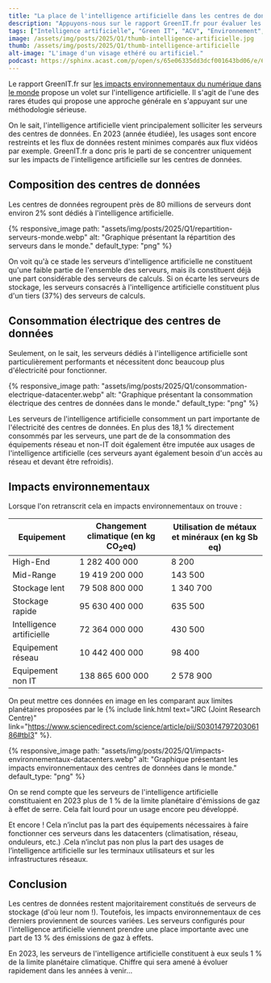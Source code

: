 ```yaml
---
title: "La place de l'intelligence artificielle dans les centres de données mondiaux"
description: "Appuyons-nous sur le rapport GreenIT.fr pour évaluer les impacts environnementaux de l'intelligence artificielle."
tags: ["Intelligence artificielle", "Green IT", "ACV", "Environnement", "Monde"]
image: /assets/img/posts/2025/Q1/thumb-intelligence-artificielle.jpg
thumb: /assets/img/posts/2025/Q1/thumb-intelligence-artificielle
alt-image: "L'image d'un visage ethéré ou artificiel."
podcast: https://sphinx.acast.com/p/open/s/65e06335dd3dcf001643bd06/e/67c9cea322c74795c306c2ca/media.mp3
---
```


Le rapport GreenIT.fr sur [les impacts environnementaux du numérique dans le monde](/blog/2025/02/06/impacts-numerique-monde) propose un volet sur l'intelligence artificielle. Il s'agit de l'une des rares études qui propose une approche générale en s'appuyant sur une méthodologie sérieuse.

On le sait, l'intelligence artificielle vient principalement solliciter les serveurs des centres de données. En 2023 (année étudiée), les usages sont encore restreints et les flux de données restent minimes comparés aux flux vidéos par exemple. GreenIT.fr a donc pris le parti de se concentrer uniquement sur les impacts de l'intelligence artificielle sur les centres de données.

## Composition des centres de données

Les centres de données regroupent près de 80 millions de serveurs dont environ 2% sont dédiés à l'intelligence artificielle.

{% responsive_image 
  path: "assets/img/posts/2025/Q1/repartition-serveurs-monde.webp"
  alt: "Graphique présentant la répartition des serveurs dans le monde."
  default_type: "png"
%}

On voit qu'à ce stade les serveurs d'intelligence artificielle ne constituent qu'une faible partie de l'ensemble des serveurs, mais ils constituent déjà une part considérable des serveurs de calculs. Si on écarte les serveurs de stockage, les serveurs consacrés à l'intelligence artificielle constituent plus d'un tiers (37%) des serveurs de calculs.

## Consommation électrique des centres de données

Seulement, on le sait, les serveurs dédiés à l'intelligence artificielle sont particulièrement performants et nécessitent donc beaucoup plus d'électricité pour fonctionner.

{% responsive_image 
  path: "assets/img/posts/2025/Q1/consommation-electrique-datacenter.webp"
  alt: "Graphique présentant la consommation électrique des centres de données dans le monde."
  default_type: "png"
%}

Les serveurs de l'intelligence artificielle consomment un part importante de l'électricité des centres de données. En plus des 18,1 % directement consommés par les serveurs, une part de de la consommation des équipements réseau et non-IT doit également être imputée aux usages de l'intelligence artificielle (ces serveurs ayant également besoin d'un accès au réseau et devant être refroidis).

## Impacts environnementaux

Lorsque l'on retranscrit cela en impacts environnementaux on trouve :

| Equipement | Changement climatique (en kg CO<sub>2</sub>eq) | Utilisation de métaux et minéraux (en kg Sb eq) |
|---|---|---|
| High-End                  | 1 282 400 000   | 8 200     |
| Mid-Range                 | 19 419 200 000  | 143 500   |
| Stockage lent             | 79 508 800 000  | 1 340 700 |
| Stockage rapide           | 95 630 400 000  | 635 500   |
| Intelligence artificielle | 72 364 000 000  | 430 500   |
| Equipement réseau         | 10 442 400 000  | 98 400    |
| Equipement non IT         | 138 865 600 000 | 2 578 900 |

On peut mettre ces données en image en les comparant aux limites planétaires proposées par le {% include link.html text="JRC (Joint Research Centre)" link="https://www.sciencedirect.com/science/article/pii/S0301479720306186#tbl3" %}.

{% responsive_image 
  path: "assets/img/posts/2025/Q1/impacts-environnementaux-datacenters.webp"
  alt: "Graphique présentant les impacts environnementaux des centres de données dans le monde."
  default_type: "png"
%}

On se rend compte que les serveurs de l'intelligence artificielle constituaient en 2023 plus de 1 % de la limite planétaire d'émissions de gaz à effet de serre. Cela fait lourd pour un usage encore peu développé. 

Et encore ! Cela n’inclut pas la part des équipements nécessaires à faire fonctionner ces serveurs dans les datacenters (climatisation, réseau, onduleurs, etc.) .Cela n’inclut pas non plus la part des usages de l’intelligence artificielle sur les terminaux utilisateurs et sur les infrastructures réseaux.

## Conclusion

Les centres de données restent majoritairement constitués de serveurs de stockage (d'où leur nom !). Toutefois, les impacts environnementaux de ces derniers proviennent de sources variées. Les serveurs configurés pour l'intelligence artificielle viennent prendre une place importante avec une part de 13 % des émissions de gaz à effets.

En 2023, les serveurs de l'intelligence artificielle constituent à eux seuls 1 % de la limite planétaire climatique. Chiffre qui sera amené à évoluer rapidement dans les années à venir...
